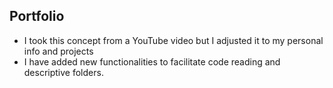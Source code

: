 ## Portfolio
- I took this concept from a YouTube video but I adjusted it to my personal info and projects
- I have added new functionalities to facilitate code reading and descriptive folders.
